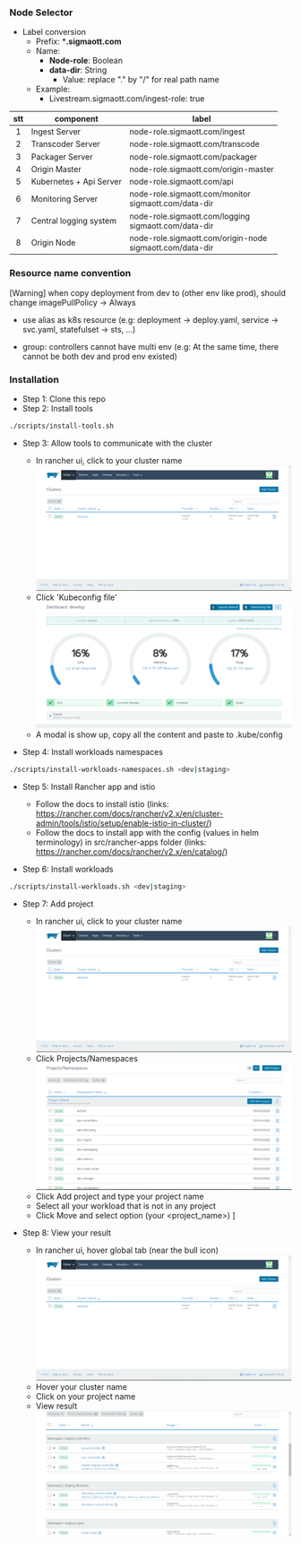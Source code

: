 ### Node Selector

* Label conversion
  * Prefix: ***.sigmaott.com**
  * Name: 
    * **Node-role**: Boolean
    * **data-dir**: String
      * Value: replace "." by "/" for real path name 
  * Example: 
    * Livestream.sigmaott.com/ingest-role: true

| stt |  component | label |
|:-:|---|---|
| 1  | Ingest Server  | node-role.sigmaott.com/ingest |
| 2 | Transcoder Server | node-role.sigmaott.com/transcode |
| 3 | Packager Server | node-role.sigmaott.com/packager |
| 4 | Origin Master | node-role.sigmaott.com/origin-master |
| 5 | Kubernetes + Api Server | node-role.sigmaott.com/api |
| 6 | Monitoring Server | node-role.sigmaott.com/monitor<br /> sigmaott.com/data-dir |
| 7 | Central logging system | node-role.sigmaott.com/logging<br />sigmaott.com/data-dir |
| 8 | Origin Node | node-role.sigmaott.com/origin-node<br />sigmaott.com/data-dir<br /> |


### Resource name convention
[Warning] when copy deployment from dev to (other env like prod), should change imagePullPolicy -> Always

* use alias as k8s resource (e.g: deployment -> deploy.yaml, service -> svc.yaml, statefulset -> sts, ...)

* group: controllers cannot have multi env (e.g: At the same time, there cannot be both dev and prod env existed)


### Installation
* Step 1: Clone this repo
* Step 2: Install tools
```bash
./scripts/install-tools.sh
```
* Step 3: Allow tools to communicate with the cluster
  * In rancher ui, click to your cluster name
  ![rancher-cluster-info](img/rancher-cluster-info.PNG)
  * Click 'Kubeconfig file'
  ![rancher-cluster-info](img/rancher-kubeconfig.PNG)
  * A modal is show up, copy all the content and paste to .kube/config

* Step 4: Install workloads namespaces
```bash
./scripts/install-workloads-namespaces.sh <dev|staging>
```

* Step 5: Install Rancher app and istio
  * Follow the docs to install istio (links: https://rancher.com/docs/rancher/v2.x/en/cluster-admin/tools/istio/setup/enable-istio-in-cluster/)
  * Follow the docs to install app with the config (values in helm terminology) in src/rancher-apps folder (links: https://rancher.com/docs/rancher/v2.x/en/catalog/)

* Step 6: Install workloads
```bash
./scripts/install-workloads.sh <dev|staging>
```

* Step 7: Add project
  * In rancher ui, click to your cluster name
  ![rancher-cluster-info](img/rancher-cluster-info.PNG)
  * Click Projects/Namespaces
  ![rancher-project](img/rancher-project.PNG)
  * Click Add project and type your project name
  * Select all your workload that is not in any project
  * Click Move and select option (your <project_name>)
]

* Step 8: View your result
  * In rancher ui, hover global tab (near the bull icon)
  ![rancher-cluster-info](img/rancher-cluster-info.PNG)
  * Hover your cluster name
  * Click on your project name
  * View result
  ![rancher-cluster-info](img/rancher-result.PNG)
